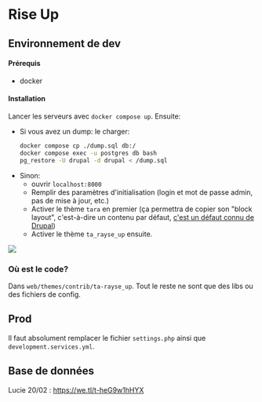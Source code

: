 # Rise Up

## Environnement de dev

#### Prérequis
- docker

#### Installation
Lancer les serveurs avec `docker compose up`. Ensuite:

* Si vous avez un dump: le charger:
  ```bash
  docker compose cp ./dump.sql db:/
  docker compose exec -u postgres db bash
  pg_restore -U drupal -d drupal < /dump.sql
  ```
* Sinon:
  * ouvrir `localhost:8000`
  * Remplir des paramètres d'initialisation (login et mot de passe admin, pas de mise à jour, etc.)
  * Activer le thème `tara` en premier (ça permettra de copier son "block layout", c'est-à-dire un contenu par défaut, [c'est un défaut connu de Drupal](https://www.drupal.org/docs/develop/theming-drupal/creating-sub-themes#s-inheriting-block-placement))
  * Activer le thème `ta_rayse_up` ensuite.

![](./doc/base_de_donnees_vide_rise_up_web.gif)

### Où est le code?

Dans `web/themes/contrib/ta-rayse_up`. Tout le reste ne sont que des libs ou des fichiers de config.

## Prod

Il faut absolument remplacer le fichier `settings.php` ainsi que `development.services.yml`.

## Base de données
Lucie 20/02 : https://we.tl/t-heG9w1hHYX
